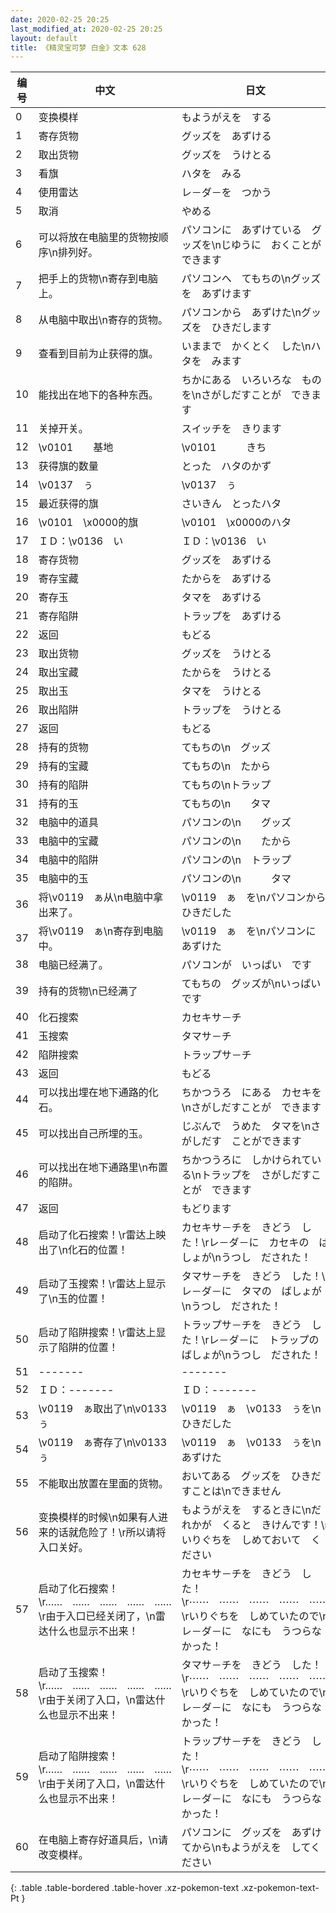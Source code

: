 ```yaml
---
date: 2020-02-25 20:25
last_modified_at: 2020-02-25 20:25
layout: default
title: 《精灵宝可梦 白金》文本 628
---
```

| 编号 | 中文 | 日文 |
| ---- | ---- | ---- |
| 0 | 变换模样 | もようがえを　する |
| 1 | 寄存货物 | グッズを　あずける |
| 2 | 取出货物 | グッズを　うけとる |
| 3 | 看旗 | ハタを　みる |
| 4 | 使用雷达 | レ－ダ－を　つかう |
| 5 | 取消 | やめる |
| 6 | 可以将放在电脑里的货物按顺序\n排列好。 | パソコンに　あずけている　グッズを\nじゆうに　おくことが　できます　 |
| 7 | 把手上的货物\n寄存到电脑上。 | パソコンへ　てもちの\nグッズを　あずけます |
| 8 | 从电脑中取出\n寄存的货物。 | パソコンから　あずけた\nグッズを　ひきだします |
| 9 | 查看到目前为止获得的旗。 | いままで　かくとく　した\nハタを　みます |
| 10 | 能找出在地下的各种东西。 | ちかにある　いろいろな　ものを\nさがしだすことが　できます |
| 11 | 关掉开关。 | スイッチを　きります　 |
| 12 | \v0101　　基地 | \v0101　　　きち |
| 13 | 获得旗的数量 | とった　ハタのかず |
| 14 | \v0137　ぅ | \v0137　ぅ |
| 15 | 最近获得的旗 | さいきん　とったハタ |
| 16 | \v0101　\x0000的旗 | \v0101　\x0000のハタ |
| 17 | ＩＤ：\v0136　い | ＩＤ：\v0136　い |
| 18 | 寄存货物 | グッズを　あずける |
| 19 | 寄存宝藏 | たからを　あずける |
| 20 | 寄存玉 | タマを　あずける |
| 21 | 寄存陷阱 | トラップを　あずける |
| 22 | 返回 | もどる |
| 23 | 取出货物 | グッズを　うけとる |
| 24 | 取出宝藏 | たからを　うけとる |
| 25 | 取出玉 | タマを　うけとる |
| 26 | 取出陷阱 | トラップを　うけとる |
| 27 | 返回 | もどる |
| 28 | 持有的货物 | てもちの\n　グッズ |
| 29 | 持有的宝藏 | てもちの\n　たから |
| 30 | 持有的陷阱 | てもちの\nトラップ |
| 31 | 持有的玉 | てもちの\n　　タマ |
| 32 | 电脑中的道具 | パソコンの\n　　グッズ |
| 33 | 电脑中的宝藏 | パソコンの\n　　たから |
| 34 | 电脑中的陷阱 | パソコンの\n　トラップ |
| 35 | 电脑中的玉 | パソコンの\n　　　タマ |
| 36 | 将\v0119　ぁ从\n电脑中拿出来了。 | \v0119　ぁ　を\nパソコンから　ひきだした |
| 37 | 将\v0119　ぁ\n寄存到电脑中。 | \v0119　ぁ　を\nパソコンに　あずけた |
| 38 | 电脑已经满了。 | パソコンが　いっぱい　です |
| 39 | 持有的货物\n已经满了 | てもちの　グッズが\nいっぱいです |
| 40 | 化石搜索 | カセキサ－チ |
| 41 | 玉搜索 | タマサ－チ |
| 42 | 陷阱搜索 | トラップサ－チ |
| 43 | 返回 | もどる |
| 44 | 可以找出埋在地下通路的化石。 | ちかつうろ　にある　カセキを\nさがしだすことが　できます |
| 45 | 可以找出自己所埋的玉。 | じぶんで　うめた　タマを\nさがしだす　ことができます |
| 46 | 可以找出在地下通路里\n布置的陷阱。 | ちかつうろに　しかけられている\nトラップを　さがしだすことが　できます |
| 47 | 返回 | もどります　 |
| 48 | 启动了化石搜索！\r雷达上映出了\n化石的位置！ | カセキサ－チを　きどう　した！\rレ－ダ－に　カセキの　ばしょが\nうつし　だされた！ |
| 49 | 启动了玉搜索！\r雷达上显示了\n玉的位置！ | タマサ－チを　きどう　した！\rレ－ダ－に　タマの　ばしょが\nうつし　だされた！ |
| 50 | 启动了陷阱搜索！\r雷达上显示了陷阱的位置！ | トラップサ－チを　きどう　した！\rレ－ダ－に　トラップの　ばしょが\nうつし　だされた！ |
| 51 | ------- | ------- |
| 52 | ＩＤ：------- | ＩＤ：------- |
| 53 | \v0119　ぁ取出了\n\v0133　ぅ | \v0119　ぁ　\v0133　ぅを\nひきだした |
| 54 | \v0119　ぁ寄存了\n\v0133　ぅ | \v0119　ぁ　\v0133　ぅを\nあずけた |
| 55 | 不能取出放置在里面的货物。 | おいてある　グッズを　ひきだすことは\nできません |
| 56 | 变换模样的时候\n如果有人进来的话就危险了！\r所以请将入口关好。 | もようがえを　するときに\nだれかが　くると　きけんです！\rいりぐちを　しめておいて　ください |
| 57 | 启动了化石搜索！\r……　……　……　……　……\r由于入口已经关闭了，\n雷达什么也显示不出来！ | カセキサ－チを　きどう　した！\r⋯⋯　⋯⋯　⋯⋯　⋯⋯　⋯⋯\rいりぐちを　しめていたので\nレ－ダ－に　なにも　うつらなかった！ |
| 58 | 启动了玉搜索！\r……　……　……　……　……\r由于关闭了入口，\n雷达什么也显示不出来！ | タマサ－チを　きどう　した！\r⋯⋯　⋯⋯　⋯⋯　⋯⋯　⋯⋯\rいりぐちを　しめていたので\nレ－ダ－に　なにも　うつらなかった！ |
| 59 | 启动了陷阱搜索！\r……　……　……　……　……\r由于关闭了入口，\n雷达什么也显示不出来！ | トラップサ－チを　きどう　した！\r⋯⋯　⋯⋯　⋯⋯　⋯⋯　⋯⋯\rいりぐちを　しめていたので\nレ－ダ－に　なにも　うつらなかった！ |
| 60 | 在电脑上寄存好道具后，\n请改变模样。 | パソコンに　グッズを　あずけてから\nもようがえを　してください |
{: .table .table-bordered .table-hover .xz-pokemon-text .xz-pokemon-text-Pt }